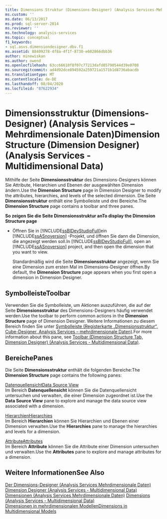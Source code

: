 ```yaml
---
title: Dimensions Struktur (Dimensions-Designer) (Analysis Services-Mehrdimensionale Daten) | Microsoft-Dokumentation
ms.custom: ''
ms.date: 06/13/2017
ms.prod: sql-server-2014
ms.reviewer: ''
ms.technology: analysis-services
ms.topic: conceptual
f1_keywords:
- sql.asvs.dimensiondesigner.dbv.f1
ms.assetid: 88409278-4f8a-4f1f-8730-e602866dbb36
author: minewiskan
ms.author: owend
ms.openlocfilehash: 63cc66610f8f07c77213dafd85790544d39e0708
ms.sourcegitcommit: ad4d92dce894592a259721a1571b1d8736abacdb
ms.translationtype: MT
ms.contentlocale: de-DE
ms.lasthandoff: 08/04/2020
ms.locfileid: "87622934"
---
```

# <a name="dimension-structure-dimension-designer-analysis-services---multidimensional-data"></a><span data-ttu-id="cec58-102">Dimensionsstruktur (Dimensions-Designer) (Analysis Services – Mehrdimensionale Daten)</span><span class="sxs-lookup"><span data-stu-id="cec58-102">Dimension Structure (Dimension Designer) (Analysis Services - Multidimensional Data)</span></span>
  <span data-ttu-id="cec58-103">Mithilfe der Seite **Dimensionsstruktur** des Dimensions-Designers können Sie Attribute, Hierarchien und Ebenen der ausgewählten Dimension ändern.</span><span class="sxs-lookup"><span data-stu-id="cec58-103">Use the **Dimension Structure** page in Dimension Designer to modify the attributes, hierarchies, and levels of the selected dimension.</span></span> <span data-ttu-id="cec58-104">Die Seite **Dimensionsstruktur** enthält eine Symbolleiste und drei Bereiche.</span><span class="sxs-lookup"><span data-stu-id="cec58-104">The **Dimension Structure** page contains a toolbar and three panes.</span></span>  
  
 <span data-ttu-id="cec58-105">**So zeigen Sie die Seite Dimensionsstruktur an**</span><span class="sxs-lookup"><span data-stu-id="cec58-105">**To display the Dimension Structure page**</span></span>  
  
-   <span data-ttu-id="cec58-106">Öffnen Sie in [!INCLUDE[ssBIDevStudioFull](../includes/ssbidevstudiofull-md.md)]ein [!INCLUDE[ssASnoversion](../includes/ssasnoversion-md.md)] -Projekt, und öffnen Sie dann die Dimension, die angezeigt werden soll.</span><span class="sxs-lookup"><span data-stu-id="cec58-106">In [!INCLUDE[ssBIDevStudioFull](../includes/ssbidevstudiofull-md.md)], open an [!INCLUDE[ssASnoversion](../includes/ssasnoversion-md.md)] project, and then open the dimension that you want to view.</span></span>  
  
     <span data-ttu-id="cec58-107">Standardmäßig wird die Seite **Dimensionsstruktur** angezeigt, wenn Sie eine Dimension zum ersten Mal im Dimensions-Designer öffnen.</span><span class="sxs-lookup"><span data-stu-id="cec58-107">By default, the **Dimension Structure** page appears when you first open a dimension in Dimension Designer.</span></span>  
  
## <a name="toolbar"></a><span data-ttu-id="cec58-108">Symbolleiste</span><span class="sxs-lookup"><span data-stu-id="cec58-108">Toolbar</span></span>  
 <span data-ttu-id="cec58-109">Verwenden Sie die Symbolleiste, um Aktionen auszuführen, die auf der Seite **Dimensionsstruktur** des Dimensions-Designers häufig verwendet werden.</span><span class="sxs-lookup"><span data-stu-id="cec58-109">Use the toolbar to perform common actions in the **Dimension Structure** page of Dimension Designer.</span></span> <span data-ttu-id="cec58-110">Weitere Informationen zu diesem Bereich finden Sie unter [Symbolleiste &#40;Registerkarte „Dimensionsstruktur“, Cube-Designer, Analysis Services – mehrdimensionale Daten&#41;](toolbar-dimension-structure-designer-analysis-services-multidimensional-data.md).</span><span class="sxs-lookup"><span data-stu-id="cec58-110">For more information about this pane, see [Toolbar &#40;Dimension Structure Tab, Dimension Designer&#41; &#40;Analysis Services - Multidimensional Data&#41;](toolbar-dimension-structure-designer-analysis-services-multidimensional-data.md).</span></span>  
  
## <a name="panes"></a><span data-ttu-id="cec58-111">Bereiche</span><span class="sxs-lookup"><span data-stu-id="cec58-111">Panes</span></span>  
 <span data-ttu-id="cec58-112">Die Seite **Dimensionsstruktur** enthält die folgenden Bereiche:</span><span class="sxs-lookup"><span data-stu-id="cec58-112">The **Dimension Structure** page contains the following panes:</span></span>  
  
 [<span data-ttu-id="cec58-113">Datenquellensicht</span><span class="sxs-lookup"><span data-stu-id="cec58-113">Data Source View</span></span>](datasource-view-dimension-designer-analysis-services-multidimensional-data.md)  
 <span data-ttu-id="cec58-114">Im Bereich **Datenquellensicht** können Sie die Datenquellensicht untersuchen und verwalten, die einer Dimension zugeordnet ist.</span><span class="sxs-lookup"><span data-stu-id="cec58-114">Use the **Data Source View** pane to explore and manage the data source view associated with a dimension.</span></span>  
  
 [<span data-ttu-id="cec58-115">Hierarchien</span><span class="sxs-lookup"><span data-stu-id="cec58-115">Hierarchies</span></span>](hierarchies-dimension-designer-analysis-services-multidimensional-data.md)  
 <span data-ttu-id="cec58-116">Im Bereich **Hierarchien** können Sie Hierarchien und Ebenen einer Dimension verwalten.</span><span class="sxs-lookup"><span data-stu-id="cec58-116">Use the **Hierarchies** pane to manage the hierarchies and levels for a dimension.</span></span>  
  
 [<span data-ttu-id="cec58-117">Attribute</span><span class="sxs-lookup"><span data-stu-id="cec58-117">Attributes</span></span>](attributes-dimension-designer-analysis-services-multidimensional-data.md)  
 <span data-ttu-id="cec58-118">Im Bereich **Attribute** können Sie die Attribute einer Dimension untersuchen und verwalten.</span><span class="sxs-lookup"><span data-stu-id="cec58-118">Use the **Attributes** pane to explore and manage attributes for a dimension.</span></span>  
  
## <a name="see-also"></a><span data-ttu-id="cec58-119">Weitere Informationen</span><span class="sxs-lookup"><span data-stu-id="cec58-119">See Also</span></span>  
 <span data-ttu-id="cec58-120">[Der Dimensions-Designer &#40;Analysis Services Mehrdimensionale Daten&#41;](dimension-designer-analysis-services-multidimensional-data.md) </span><span class="sxs-lookup"><span data-stu-id="cec58-120">[Dimension Designer &#40;Analysis Services - Multidimensional Data&#41;](dimension-designer-analysis-services-multidimensional-data.md) </span></span>  
 <span data-ttu-id="cec58-121">[Dimensionen &#40;Analysis Services Mehrdimensionale Daten&#41;](multidimensional-models-olap-logical-dimension-objects/dimensions-analysis-services-multidimensional-data.md) </span><span class="sxs-lookup"><span data-stu-id="cec58-121">[Dimensions &#40;Analysis Services - Multidimensional Data&#41;](multidimensional-models-olap-logical-dimension-objects/dimensions-analysis-services-multidimensional-data.md) </span></span>  
 [<span data-ttu-id="cec58-122">Dimensionen in mehrdimensionalen Modellen</span><span class="sxs-lookup"><span data-stu-id="cec58-122">Dimensions in Multidimensional Models</span></span>](multidimensional-models/dimensions-in-multidimensional-models.md)  
  
  
